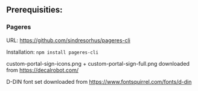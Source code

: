 


## Prerequisities:

### Pageres

URL: https://github.com/sindresorhus/pageres-cli

Installation: `npm install pageres-cli`




custom-portal-sign-icons.png + custom-portal-sign-full.png downloaded from https://decalrobot.com/


D-DIN font set downloaded from https://www.fontsquirrel.com/fonts/d-din


